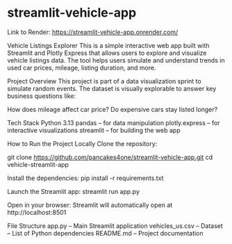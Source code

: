 # streamlit-vehicle-app

Link to Render: https://streamlit-vehicle-app.onrender.com/

Vehicle Listings Explorer
This is a simple interactive web app built with Streamlit and Plotly Express that allows users to explore and visualize vehicle listings data. The tool helps users simulate and understand trends in used car prices, mileage, listing duration, and more.

Project Overview
This project is part of a data visualization sprint to simulate random events. The dataset is visually explorable to answer key business questions like:

How does mileage affect car price?
Do expensive cars stay listed longer?

Tech Stack
Python 3.13
pandas – for data manipulation
plotly.express – for interactive visualizations
streamlit – for building the web app

How to Run the Project Locally
Clone the repository:

git clone https://github.com/pancakes4one/streamlit-vehicle-app.git
cd vehicle-streamlit-app

Install the dependencies:
pip install -r requirements.txt

Launch the Streamlit app:
streamlit run app.py

Open in your browser: Streamlit will automatically open at http://localhost:8501

File Structure
app.py – Main Streamlit application
vehicles_us.csv – Dataset
 – List of Python dependencies
README.md – Project documentation

